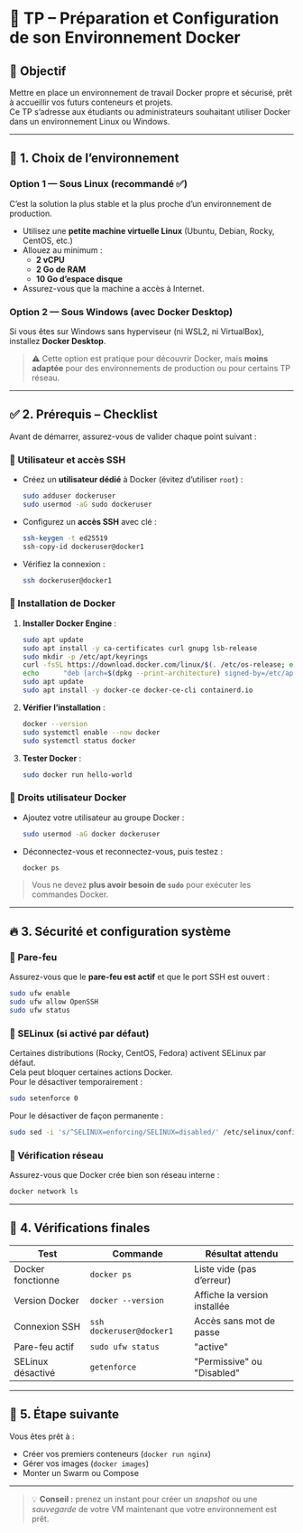# 🐳 TP – Préparation et Configuration de son Environnement Docker

## 🎯 Objectif

Mettre en place un environnement de travail Docker propre et sécurisé, prêt à accueillir vos futurs conteneurs et projets.  
Ce TP s’adresse aux étudiants ou administrateurs souhaitant utiliser Docker dans un environnement Linux ou Windows.

---

## 🧩 1. Choix de l’environnement

### Option 1 — Sous **Linux (recommandé ✅)**  
C’est la solution la plus stable et la plus proche d’un environnement de production.

- Utilisez une **petite machine virtuelle Linux** (Ubuntu, Debian, Rocky, CentOS, etc.)
- Allouez au minimum :
  - **2 vCPU**
  - **2 Go de RAM**
  - **10 Go d’espace disque**
- Assurez-vous que la machine a accès à Internet.

### Option 2 — Sous **Windows (avec Docker Desktop)**  
Si vous êtes sur Windows sans hyperviseur (ni WSL2, ni VirtualBox), installez **Docker Desktop**.  
> ⚠️ Cette option est pratique pour découvrir Docker, mais **moins adaptée** pour des environnements de production ou pour certains TP réseau.

---

## ✅ 2. Prérequis – Checklist

Avant de démarrer, assurez-vous de valider chaque point suivant :

### 🔐 Utilisateur et accès SSH

- Créez un **utilisateur dédié** à Docker (évitez d’utiliser `root`) :
  ```bash
  sudo adduser dockeruser
  sudo usermod -aG sudo dockeruser
  ```
- Configurez un **accès SSH** avec clé :
  ```bash
  ssh-keygen -t ed25519
  ssh-copy-id dockeruser@docker1
  ```
- Vérifiez la connexion :
  ```bash
  ssh dockeruser@docker1
  ```

### 🧱 Installation de Docker

1. **Installer Docker Engine** :
   ```bash
   sudo apt update
   sudo apt install -y ca-certificates curl gnupg lsb-release
   sudo mkdir -p /etc/apt/keyrings
   curl -fsSL https://download.docker.com/linux/$(. /etc/os-release; echo "$ID")/gpg | sudo gpg --dearmor -o /etc/apt/keyrings/docker.gpg
   echo      "deb [arch=$(dpkg --print-architecture) signed-by=/etc/apt/keyrings/docker.gpg]      https://download.docker.com/linux/$(. /etc/os-release; echo "$ID")      $(lsb_release -cs) stable" | sudo tee /etc/apt/sources.list.d/docker.list > /dev/null
   sudo apt update
   sudo apt install -y docker-ce docker-ce-cli containerd.io
   ```

2. **Vérifier l’installation** :
   ```bash
   docker --version
   sudo systemctl enable --now docker
   sudo systemctl status docker
   ```

3. **Tester Docker** :
   ```bash
   sudo docker run hello-world
   ```

### 👤 Droits utilisateur Docker

- Ajoutez votre utilisateur au groupe Docker :
  ```bash
  sudo usermod -aG docker dockeruser
  ```
- Déconnectez-vous et reconnectez-vous, puis testez :
  ```bash
  docker ps
  ```
> Vous ne devez **plus avoir besoin de `sudo`** pour exécuter les commandes Docker.

---

## 🔥 3. Sécurité et configuration système

### 🧱 Pare-feu
Assurez-vous que le **pare-feu est actif** et que le port SSH est ouvert :

```bash
sudo ufw enable
sudo ufw allow OpenSSH
sudo ufw status
```

### 🚫 SELinux (si activé par défaut)
Certaines distributions (Rocky, CentOS, Fedora) activent SELinux par défaut.  
Cela peut bloquer certaines actions Docker.  
Pour le désactiver temporairement :
```bash
sudo setenforce 0
```
Pour le désactiver de façon permanente :
```bash
sudo sed -i 's/^SELINUX=enforcing/SELINUX=disabled/' /etc/selinux/config
```

### 🧩 Vérification réseau
Assurez-vous que Docker crée bien son réseau interne :
```bash
docker network ls
```

---

## 🧰 4. Vérifications finales

| Test | Commande | Résultat attendu |
|------|-----------|------------------|
| Docker fonctionne | `docker ps` | Liste vide (pas d’erreur) |
| Version Docker | `docker --version` | Affiche la version installée |
| Connexion SSH | `ssh dockeruser@docker1` | Accès sans mot de passe |
| Pare-feu actif | `sudo ufw status` | "active" |
| SELinux désactivé | `getenforce` | "Permissive" ou "Disabled" |

---

## 🚀 5. Étape suivante

Vous êtes prêt à :
- Créer vos premiers conteneurs (`docker run nginx`)
- Gérer vos images (`docker images`)
- Monter un Swarm ou Compose

---

> 💡 **Conseil :** prenez un instant pour créer un *snapshot* ou une *sauvegarde* de votre VM maintenant que votre environnement est prêt.
